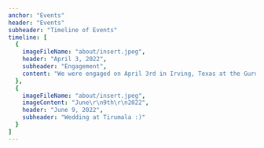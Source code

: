 ```yaml
---
anchor: "Events"
header: "Events"
subheader: "Timeline of Events"
timeline: [
  {
    imageFileName: "about/insert.jpeg",
    header: "April 3, 2022",
    subheader: "Engagement",
    content: "We were engaged on April 3rd in Irving, Texas at the Guruvayurapan temple!"
  },
  {
    imageFileName: "about/insert.jpeg",
    imageContent: "June\r\n9th\r\n2022",
    header: "June 9, 2022",
    subheader: "Wedding at Tirumala :)"
  }
]
---
```



